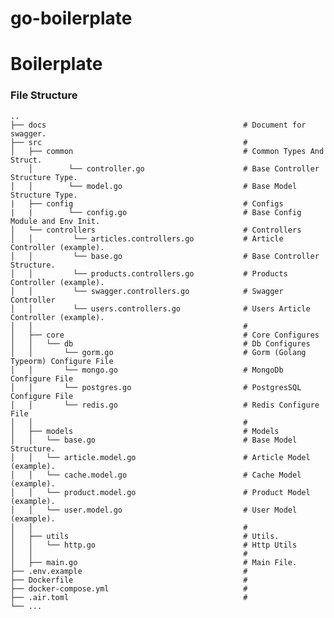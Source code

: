 # go-boilerplate



# Boilerplate
### File Structure
    ..
    ├── docs                                            # Document for swagger.
    ├── src                                             # 
    │   ├── common                                      # Common Types And Struct.
        │        └── controller.go                      # Base Controller Structure Type.
    │   │        └── model.go                           # Base Model Structure Type.
    |   ├── config                                      # Configs
    |   |        └── config.go                          # Base Config Module and Env Init.
    │   └── controllers                                 # Controllers
    │   │         └── articles.controllers.go           # Article Controller (example).
    │   │         └── base.go                           # Base Controller Structure.
    │   │         └── products.controllers.go           # Products Controller (example).
    │   │         └── swagger.controllers.go            # Swagger Controller
    │   │         └── users.controllers.go              # Users Article Controller (example).
    │   │                                               #
    │   ├── core                                        # Core Configures
    │   │   └── db                                      # Db Configures 
    │   │       └── gorm.go                             # Gorm (Golang Typeorm) Configure File 
    │   │       └── mongo.go                            # MongoDb Configure File
    │   │       └── postgres.go                         # PostgresSQL Configure File
    │   │       └── redis.go                            # Redis Configure File
    │   │                                               #
    │   ├── models                                      # Models
    │   │   └── base.go                                 # Base Model Structure.
    │   │   └── article.model.go                        # Article Model (example).
    │   │   └── cache.model.go                          # Cache Model (example).
    │   │   └── product.model.go                        # Product Model (example).
    │   │   └── user.model.go                           # User Model (example).
    │   │                                               #
    │   ├── utils                                       # Utils.
    │   │   └── http.go                                 # Http Utils
    │   │                                               #
    │   ├── main.go                                     # Main File.
    ├── .env.example                                    # 
    ├── Dockerfile                                      #
    ├── docker-compose.yml                              #
    ├── .air.toml                                       #
    └── ...